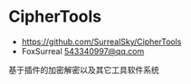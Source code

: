 # CipherTools
- https://github.com/SurrealSky/CipherTools
- FoxSurreal <543340997@qq.com>

基于插件的加密解密以及其它工具软件系统
